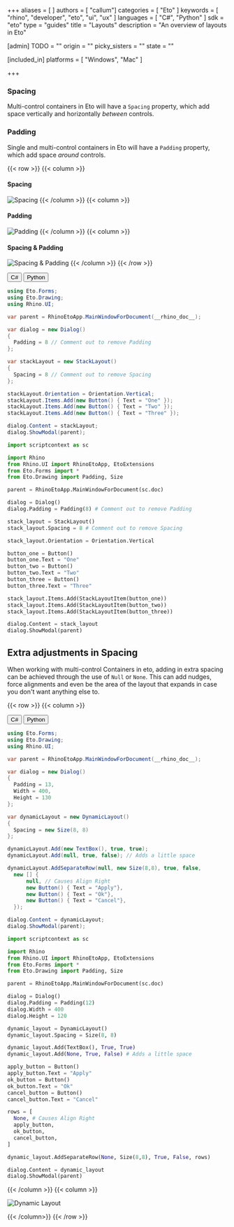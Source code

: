 +++
aliases = [ ]
authors = [ "callum"]
categories = [ "Eto" ]
keywords = [ "rhino", "developer", "eto", "ui", "ux" ]
languages = [ "C#", "Python" ]
sdk = "eto"
type = "guides"
title = "Layouts"
description = "An overview of layouts in Eto"

[admin]
TODO = ""
origin = ""
picky_sisters = ""
state = ""

[included_in]
platforms = [ "Windows", "Mac" ]

+++

<!-- Spacing, Padding (using nulls to space things out!) all the good stuff  -->

### Spacing
Multi-control containers in Eto will have a `Spacing` property, which add space vertically and horizontally _between_ controls.

### Padding
Single and multi-control containers in Eto will have a `Padding` property, which add space _around_ controls.

{{< row >}}
{{< column >}}
  #### Spacing
  ![Spacing](/images/eto/spacing.png)
{{< /column >}}
{{< column >}}
  #### Padding
  ![Padding](/images/eto/padding.png)
{{< /column >}}
{{< column >}}
  #### Spacing & Padding
  ![Spacing & Padding](/images/eto/stack-layout.png)
{{< /column >}}
{{< /row >}}


<div class="codetab">
  <button class="tablinks2" onclick="openCodeTab(event, 'cs2')" id="defaultOpen2">C#</button>
  <button class="tablinks2" onclick="openCodeTab(event, 'py2')">Python</button>
</div>

<div class="tab-content">
  <div class="codetab-content2" id="cs2">

  ```cs
using Eto.Forms;
using Eto.Drawing;
using Rhino.UI;

var parent = RhinoEtoApp.MainWindowForDocument(__rhino_doc__);

var dialog = new Dialog()
{
    Padding = 8 // Comment out to remove Padding
};

var stackLayout = new StackLayout()
{
    Spacing = 8 // Comment out to remove Spacing
};

stackLayout.Orientation = Orientation.Vertical;
stackLayout.Items.Add(new Button() { Text = "One" });
stackLayout.Items.Add(new Button() { Text = "Two" });
stackLayout.Items.Add(new Button() { Text = "Three" });

dialog.Content = stackLayout;
dialog.ShowModal(parent);
  ```

  </div>
  <div class="codetab-content2" id="py2">

  ```py
import scriptcontext as sc

import Rhino
from Rhino.UI import RhinoEtoApp, EtoExtensions
from Eto.Forms import *
from Eto.Drawing import Padding, Size

parent = RhinoEtoApp.MainWindowForDocument(sc.doc)

dialog = Dialog()
dialog.Padding = Padding(8) # Comment out to remove Padding

stack_layout = StackLayout()
stack_layout.Spacing = 8 # Comment out to remove Spacing

stack_layout.Orientation = Orientation.Vertical

button_one = Button()
button_one.Text = "One"
button_two = Button()
button_two.Text = "Two"
button_three = Button()
button_three.Text = "Three"

stack_layout.Items.Add(StackLayoutItem(button_one))
stack_layout.Items.Add(StackLayoutItem(button_two))
stack_layout.Items.Add(StackLayoutItem(button_three))

dialog.Content = stack_layout
dialog.ShowModal(parent)
  ```

  </div>
</div>


## Extra adjustments in Spacing
When working with multi-control Containers in eto, adding in extra spacing can be achieved through the use of `Null` or `None`. This can add nudges, force alignments and even be the area of the layout that expands in case you don't want anything else to.

<!-- Table Layout -->
<!-- Stack Layout -->
<!-- Dynamic Layout -->

<!-- Dynamic Layout null spaces-->

{{< row >}}
{{< column >}}

<div class="codetab">
  <button class="tablinks3" onclick="openCodeTab(event, 'cs3')" id="defaultOpen3">C#</button>
  <button class="tablinks3" onclick="openCodeTab(event, 'py3')">Python</button>
</div>

<div class="tab-content">
  <div class="codetab-content3" id="cs3">

  ```cs
using Eto.Forms;
using Eto.Drawing;
using Rhino.UI;

var parent = RhinoEtoApp.MainWindowForDocument(__rhino_doc__);

var dialog = new Dialog()
{
    Padding = 13,
    Width = 400,
    Height = 130
};

var dynamicLayout = new DynamicLayout()
{
    Spacing = new Size(8, 8)
};

dynamicLayout.Add(new TextBox(), true, true);
dynamicLayout.Add(null, true, false); // Adds a little space

dynamicLayout.AddSeparateRow(null, new Size(8,8), true, false,
    new [] {
        null, // Causes Align Right
        new Button() { Text = "Apply"},
        new Button() { Text = "Ok"},
        new Button() { Text = "Cancel"},
    });

dialog.Content = dynamicLayout;
dialog.ShowModal(parent);
  ```

  </div>
  <div class="codetab-content3" id="py3">

  ```py
import scriptcontext as sc

import Rhino
from Rhino.UI import RhinoEtoApp, EtoExtensions
from Eto.Forms import *
from Eto.Drawing import Padding, Size

parent = RhinoEtoApp.MainWindowForDocument(sc.doc)

dialog = Dialog()
dialog.Padding = Padding(12)
dialog.Width = 400
dialog.Height = 120

dynamic_layout = DynamicLayout()
dynamic_layout.Spacing = Size(8, 8)

dynamic_layout.Add(TextBox(), True, True)
dynamic_layout.Add(None, True, False) # Adds a little space

apply_button = Button()
apply_button.Text = "Apply"
ok_button = Button()
ok_button.Text = "Ok"
cancel_button = Button()
cancel_button.Text = "Cancel"

rows = [
    None, # Causes Align Right
    apply_button,
    ok_button,
    cancel_button,
]

dynamic_layout.AddSeparateRow(None, Size(8,8), True, False, rows)

dialog.Content = dynamic_layout
dialog.ShowModal(parent)
  ```

  </div>
</div>


{{< /column >}}
{{< column >}}

![Dynamic Layout](/images/eto/controls/null-spaced-layout-1.png)

{{< /column>}}
{{< /row >}}